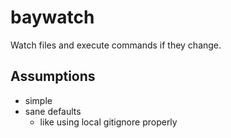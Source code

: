 # baywatch

Watch files and execute commands if they change.

## Assumptions

-   simple
-   sane defaults
    -   like using local gitignore properly

